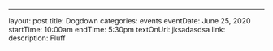 ---
layout: post
title: Dogdown
categories: events
eventDate: June 25, 2020
startTime: 10:00am
endTime: 5:30pm
textOnUrl: jksadasdsa
link:
description: Fluff
